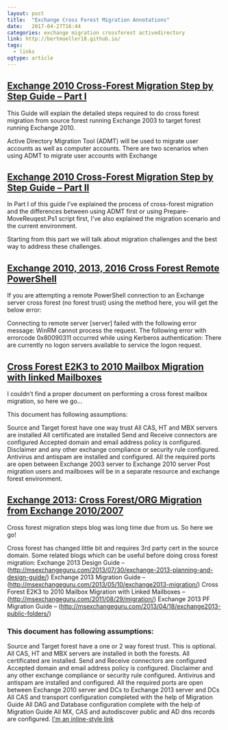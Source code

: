 ```yaml
---
layout: post 
title:  "Exchange Cross Forest Migration Annotations" 
date:   2017-04-27T16:44
categories: exchange migration crossforest activedirectory
link: http://bertmueller18.github.io/
tags:
  - links
ogtype: article 
---
```

## [Exchange 2010 Cross-Forest Migration Step by Step Guide – Part I](https://blogs.technet.microsoft.com/meamcs/2011/06/10/exchange-2010-cross-forest-migration-step-by-step-guide-part-i/)
This Guide will explain the detailed steps required to do cross forest migration from source forest running Exchange 2003 to target forest running Exchange 2010.

Active Directory Migration Tool (ADMT) will be used to migrate user accounts as well as computer accounts. There are two scenarios when using ADMT to migrate user accounts with Exchange


## [Exchange 2010 Cross-Forest Migration Step by Step Guide – Part II](https://blogs.technet.microsoft.com/meamcs/2011/10/25/exchange-2010-cross-forest-migration-step-by-step-guide-part-ii/)

In Part I of this guide I’ve explained the process of cross-forest migration and the differences between using ADMT first or using Prepare-MoveReuqest.Ps1 script first, I’ve also explained the migration scenario and the current environment.

Starting from this part we will talk about migration challenges and the best way to address these challenges.

## [Exchange 2010, 2013, 2016 Cross Forest Remote PowerShell](https://markgossa.blogspot.de/2015/10/exchange-2010-2013-cross-forest-remote-powershell.html)
If you are attempting a remote PowerShell connection to an Exchange server cross forest (no forest trust) using the method here, you will get the below error:

Connecting to remote server [server] failed with the following error message: WinRM cannot process the request. The following error with errorcode 0x80090311 occurred while using Kerberos authentication: There are currently no logon servers available to service the logon request.
 
## [Cross Forest E2K3 to 2010 Mailbox Migration with linked Mailboxes](http://msexchangeguru.com/2011/08/29/migration/)

I couldn’t find a proper document on performing a cross forest mailbox migration, so here we go…

This document has following assumptions:

Source and Target forest have one way trust
All CAS, HT and MBX servers are installed
All certificated are installed
Send and Receive connectors are configured
Accepted domain and email address policy is configured.
Disclaimer and any other exchange compliance or security rule configured.
Antivirus and antispam are installed and configured.
All the required ports are open between Exchange 2003 server to Exchange 2010 server
Post migration users and mailboxes will be in a separate resource and exchange forest environment.

## [Exchange 2013: Cross Forest/ORG Migration from Exchange 2010/2007](http://msexchangeguru.com/2013/11/03/e2013crossforestmigration/)
Cross forest migration steps blog was long time due from us. So here we go!

Cross forest has changed little bit and requires 3rd party cert in the source domain. 
Some related blogs which can be useful before doing cross forest migration:
Exchange 2013 Design Guide – (http://msexchangeguru.com/2013/07/30/exchange-2013-planning-and-design-guide/)
Exchange 2013 Migration Guide – (http://msexchangeguru.com/2013/05/10/exchange2013-migration/)
Cross Forest E2K3 to 2010 Mailbox Migration with Linked Mailboxes – (http://msexchangeguru.com/2011/08/29/migration/)
Exchange 2013 PF Migration Guide – (http://msexchangeguru.com/2013/04/18/exchange2013-public-folders/)

### This document has following assumptions:

Source and Target forest have a one or 2 way forest trust. This is optional.
All CAS, HT and MBX servers are installed in both the forests.
All certificated are installed.
Send and Receive connectors are configured
Accepted domain and email address policy is configured.
Disclaimer and any other exchange compliance or security rule configured.
Antivirus and antispam are installed and configured.
All the required ports are open between Exchange 2010 server and DCs to Exchange 2013 server and DCs
All CAS and transport configuration completed with the help of Migration Guide
All DAG and Database configuration complete with the help of Migration Guide
All MX, CAS and autodiscover public and AD dns records are configured.
[I'm an inline-style link](https://www.google.com)